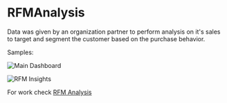 # RFMAnalysis

Data was given by an organization partner to perform analysis on it's sales to target and segment the customer based on the purchase behavior.

Samples: 


![Main Dashboard](https://user-images.githubusercontent.com/40695609/145938682-c7558c8d-39fb-4e93-bd96-6d91f97a8400.png)


![RFM Insights](https://user-images.githubusercontent.com/40695609/145723658-f2232e01-1431-4ebe-bcea-ed8442981eaa.png)


For work check [RFM Analysis](https://app.powerbi.com/groups/me/reports/6e891206-a3b0-44c6-8387-d0d5dc9234e6/ReportSection)
